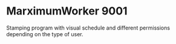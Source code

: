 MarximumWorker 9001
============

Stamping program with visual schedule and different permissions depending on the type of user.
